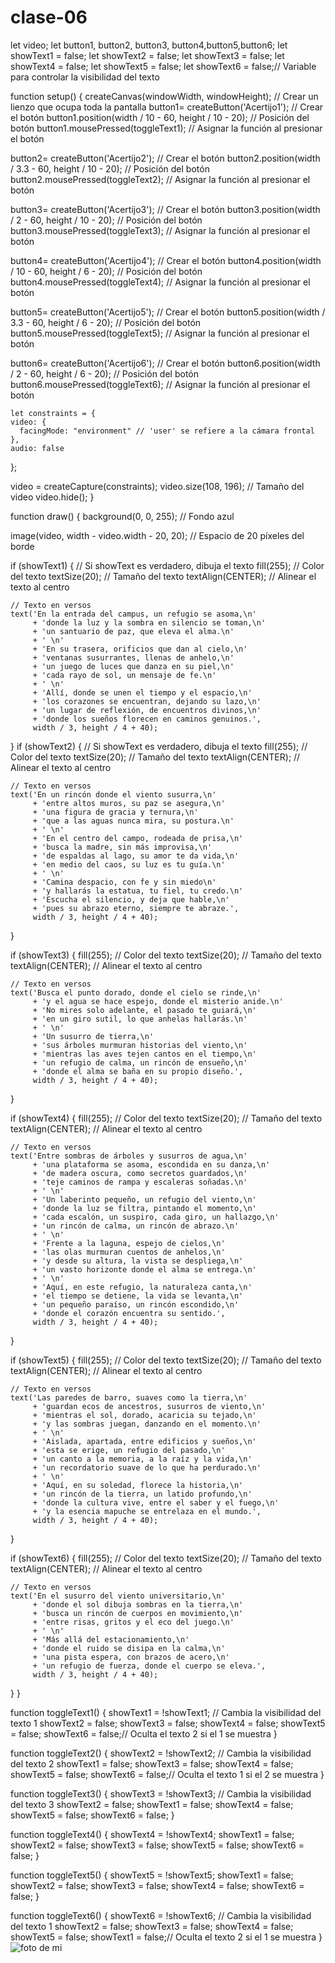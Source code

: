 # clase-06
let video;
let button1, button2, button3, button4,button5,button6;
let showText1 = false;
let showText2 = false;
let showText3 = false;
let showText4 = false;
let showText5 = false;
let showText6 = false;// Variable para controlar la visibilidad del texto

function setup() {
  createCanvas(windowWidth, windowHeight); // Crear un lienzo que ocupa toda la pantalla
  button1= createButton('Acertijo1'); // Crear el botón
  button1.position(width / 10 - 60, height / 10 - 20); // Posición del botón
  button1.mousePressed(toggleText1); // Asignar la función al presionar el botón
  
  button2= createButton('Acertijo2'); // Crear el botón
  button2.position(width / 3.3 - 60, height / 10 - 20); // Posición del botón
  button2.mousePressed(toggleText2); // Asignar la función al presionar el botón
  
  button3= createButton('Acertijo3'); // Crear el botón
  button3.position(width / 2 - 60, height / 10 - 20); // Posición del botón
  button3.mousePressed(toggleText3); // Asignar la función al presionar el botón
  
  button4= createButton('Acertijo4'); // Crear el botón
  button4.position(width / 10 - 60, height / 6 - 20); // Posición del botón
  button4.mousePressed(toggleText4); // Asignar la función al presionar el botón
  
  button5= createButton('Acertijo5'); // Crear el botón
  button5.position(width / 3.3 - 60, height / 6 - 20); // Posición del botón
  button5.mousePressed(toggleText5); // Asignar la función al presionar el botón
  
  button6= createButton('Acertijo6'); // Crear el botón
  button6.position(width / 2 - 60, height / 6 - 20); // Posición del botón
  button6.mousePressed(toggleText6); // Asignar la función al presionar el botón
  
    let constraints = {
    video: {
      facingMode: "environment" // 'user' se refiere a la cámara frontal
    },
    audio: false
  };
  
  video = createCapture(constraints);
  video.size(108, 196); // Tamaño del video
  video.hide();
}

function draw() {
  background(0, 0, 255); // Fondo azul
  
   image(video, width - video.width - 20, 20); // Espacio de 20 píxeles del borde
  
  if (showText1) { // Si showText es verdadero, dibuja el texto
    fill(255); // Color del texto
    textSize(20); // Tamaño del texto
    textAlign(CENTER); // Alinear el texto al centro

    // Texto en versos
    text('En la entrada del campus, un refugio se asoma,\n'
         + 'donde la luz y la sombra en silencio se toman,\n'
         + 'un santuario de paz, que eleva el alma.\n'
         + ' \n'
         + 'En su trasera, orificios que dan al cielo,\n'
         + 'ventanas susurrantes, llenas de anhelo,\n'
         + 'un juego de luces que danza en su piel,\n'
         + 'cada rayo de sol, un mensaje de fe.\n'
         + ' \n'
         + 'Allí, donde se unen el tiempo y el espacio,\n'
         + 'los corazones se encuentran, dejando su lazo,\n'
         + 'un lugar de reflexión, de encuentros divinos,\n'
         + 'donde los sueños florecen en caminos genuinos.', 
         width / 3, height / 4 + 40);
 }
   if (showText2) { // Si showText es verdadero, dibuja el texto
    fill(255); // Color del texto
    textSize(20); // Tamaño del texto
    textAlign(CENTER); // Alinear el texto al centro

    // Texto en versos
    text('En un rincón donde el viento susurra,\n'
         + 'entre altos muros, su paz se asegura,\n'
         + 'una figura de gracia y ternura,\n'
         + 'que a las aguas nunca mira, su postura.\n'
         + ' \n'
         + 'En el centro del campo, rodeada de prisa,\n'
         + 'busca la madre, sin más improvisa,\n'
         + 'de espaldas al lago, su amor te da vida,\n'
         + 'en medio del caos, su luz es tu guía.\n'
         + ' \n'
         + 'Camina despacio, con fe y sin miedo\n'
         + 'y hallarás la estatua, tu fiel, tu credo.\n'
         + 'Escucha el silencio, y deja que hable,\n'
         + 'pues su abrazo eterno, siempre te abraze.', 
         width / 3, height / 4 + 40);
 }
  
   if (showText3) { 
    fill(255); // Color del texto
    textSize(20); // Tamaño del texto
    textAlign(CENTER); // Alinear el texto al centro

    // Texto en versos
    text('Busca el punto dorado, donde el cielo se rinde,\n'
         + 'y el agua se hace espejo, donde el misterio anide.\n'
         + 'No mires solo adelante, el pasado te guiará,\n'
         + 'en un giro sutil, lo que anhelas hallarás.\n'
         + ' \n'
         + 'Un susurro de tierra,\n'
         + 'sus árboles murmuran historias del viento,\n'
         + 'mientras las aves tejen cantos en el tiempo,\n'
         + 'un refugio de calma, un rincón de ensueño,\n'
         + 'donde el alma se baña en su propio diseño.', 
         width / 3, height / 4 + 40);
 }
  
   if (showText4) { 
    fill(255); // Color del texto
    textSize(20); // Tamaño del texto
    textAlign(CENTER); // Alinear el texto al centro

    // Texto en versos
    text('Entre sombras de árboles y susurros de agua,\n'
         + 'una plataforma se asoma, escondida en su danza,\n'
         + 'de madera oscura, como secretos guardados,\n'
         + 'teje caminos de rampa y escaleras soñadas.\n'
         + ' \n'
         + 'Un laberinto pequeño, un refugio del viento,\n'
         + 'donde la luz se filtra, pintando el momento,\n'
         + 'cada escalón, un suspiro, cada giro, un hallazgo,\n'
         + 'un rincón de calma, un rincón de abrazo.\n'
         + ' \n'
         + 'Frente a la laguna, espejo de cielos,\n'
         + 'las olas murmuran cuentos de anhelos,\n'
         + 'y desde su altura, la vista se despliega,\n'
         + 'un vasto horizonte donde el alma se entrega.\n'
         + ' \n'
         + 'Aquí, en este refugio, la naturaleza canta,\n'
         + 'el tiempo se detiene, la vida se levanta,\n'
         + 'un pequeño paraíso, un rincón escondido,\n'
         + 'donde el corazón encuentra su sentido.', 
         width / 3, height / 4 + 40);
 }
  
  if (showText5) { 
    fill(255); // Color del texto
    textSize(20); // Tamaño del texto
    textAlign(CENTER); // Alinear el texto al centro

    // Texto en versos
    text('Las paredes de barro, suaves como la tierra,\n'
         + 'guardan ecos de ancestros, susurros de viento,\n'
         + 'mientras el sol, dorado, acaricia su tejado,\n'
         + 'y las sombras juegan, danzando en el momento.\n'
         + ' \n'
         + 'Aislada, apartada, entre edificios y sueños,\n'
         + 'esta se erige, un refugio del pasado,\n'
         + 'un canto a la memoria, a la raíz y la vida,\n'
         + 'un recordatorio suave de lo que ha perdurado.\n'
         + ' \n'
         + 'Aquí, en su soledad, florece la historia,\n'
         + 'un rincón de la tierra, un latido profundo,\n'
         + 'donde la cultura vive, entre el saber y el fuego,\n'
         + 'y la esencia mapuche se entrelaza en el mundo.',
         width / 3, height / 4 + 40);
 }
  
  if (showText6) { 
    fill(255); // Color del texto
    textSize(20); // Tamaño del texto
    textAlign(CENTER); // Alinear el texto al centro

    // Texto en versos
    text('En el susurro del viento universitario,\n'
         + 'donde el sol dibuja sombras en la tierra,\n'
         + 'busca un rincón de cuerpos en movimiento,\n'
         + 'entre risas, gritos y el eco del juego.\n'
         + ' \n'
         + 'Más allá del estacionamiento,\n'
         + 'donde el ruido se disipa en la calma,\n'
         + 'una pista espera, con brazos de acero,\n'
         + 'un refugio de fuerza, donde el cuerpo se eleva.',
         width / 3, height / 4 + 40);
 }
}  

  function toggleText1() {
  showText1 = !showText1; // Cambia la visibilidad del texto 1
  showText2 = false;
  showText3 = false;
  showText4 = false;
  showText5 = false;
  showText6 = false;// Oculta el texto 2 si el 1 se muestra
}

function toggleText2() {
  showText2 = !showText2; // Cambia la visibilidad del texto 2
  showText1 = false;
  showText3 = false;
  showText4 = false;
  showText5 = false;
  showText6 = false;// Oculta el texto 1 si el 2 se muestra
}

function toggleText3() {
  showText3 = !showText3; // Cambia la visibilidad del texto 3
  showText2 = false;
  showText1 = false;
  showText4 = false;
  showText5 = false;
  showText6 = false;
}
  
function toggleText4() {
  showText4 = !showText4;
  showText1 = false;
  showText2 = false;
  showText3 = false;
  showText5 = false;
  showText6 = false;
}  

function toggleText5() {
  showText5 = !showText5;
  showText1 = false;
  showText2 = false;
  showText3 = false;
  showText4 = false;
  showText6 = false;
}  

function toggleText6() {
  showText6 = !showText6; // Cambia la visibilidad del texto 1
  showText2 = false;
  showText3 = false;
  showText4 = false;
  showText5 = false;
  showText1 = false;// Oculta el texto 2 si el 1 se muestra
}
![foto de mi](./image2.webp)
